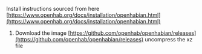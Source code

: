 

Install instructions sourced from here
[https://www.openhab.org/docs/installation/openhabian.html](https://www.openhab.org/docs/installation/openhabian.html)

1. Download the image
[https://github.com/openhab/openhabian/releases](https://github.com/openhab/openhabian/releases)
uncompress the xz file

<!--stackedit_data:
eyJoaXN0b3J5IjpbMjAyNjcxMTAyNl19
-->